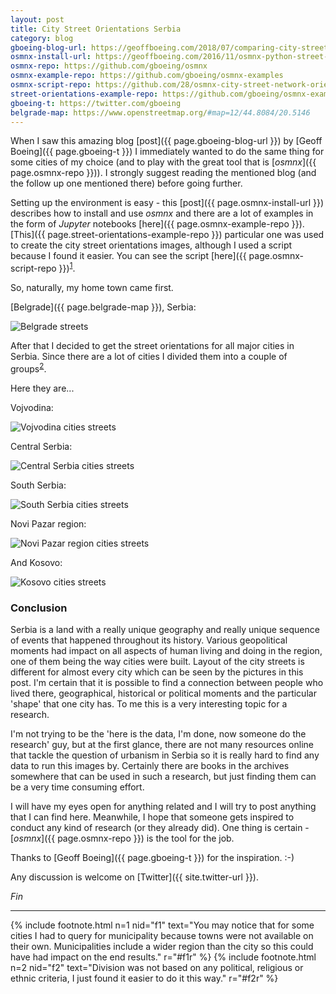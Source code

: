 ```yaml
---
layout: post
title: City Street Orientations Serbia
category: blog
gboeing-blog-url: https://geoffboeing.com/2018/07/comparing-city-street-orientations/
osmnx-install-url: https://geoffboeing.com/2016/11/osmnx-python-street-networks/
osmnx-repo: https://github.com/gboeing/osmnx
osmnx-example-repo: https://github.com/gboeing/osmnx-examples
osmnx-script-repo: https://github.com/28/osmnx-city-street-network-orientations
street-orientations-example-repo: https://github.com/gboeing/osmnx-examples/blob/master/notebooks/17-street-network-orientations.ipynb
gboeing-t: https://twitter.com/gboeing
belgrade-map: https://www.openstreetmap.org/#map=12/44.8084/20.5146
---
```


When I saw this amazing blog [post]({{ page.gboeing-blog-url }}) by [Geoff Boeing]({{ page.gboeing-t }})
I immediately wanted to do the same thing for some cities of my choice (and to
play with the great tool that is [*osmnx*]({{ page.osmnx-repo }})). I strongly
suggest reading the mentioned blog (and the follow up one mentioned there) before going
further.

Setting up the environment is easy - this [post]({{ page.osmnx-install-url }})
describes how to install and use *osmnx* and there are a lot of examples in the form of
*Jupyter* notebooks [here]({{ page.osmnx-example-repo }}). [This]({{ page.street-orientations-example-repo }})
particular one was used to create the city street orientations images, although I
used a script because I found it easier. You can see the script [here]({{ page.osmnx-script-repo }})<sup id="f1r">[1](#f1)</sup>.

So, naturally, my home town came first.

[Belgrade]({{ page.belgrade-map }}), Serbia:

![Belgrade streets](/public/img/street/belgrade.png "Belgrade streets")

After that I decided to get the street orientations for all major cities in Serbia.
Since there are a lot of cities I divided them into a couple of groups<sup id="f2r">[2](#f2)</sup>.

Here they are...

Vojvodina:

![Vojvodina cities streets](/public/img/street/vojvodina_s.png "Vojvodina cities streets")

Central Serbia:

![Central Serbia cities streets](/public/img/street/central_s.png "Central Serbia cities streets")

South Serbia:

![South Serbia cities streets](/public/img/street/south_s.png "South Serbia cities streets")

Novi Pazar region:

![Novi Pazar region cities streets](/public/img/street/np_s.png "Novi Pazar region cities streets")

And Kosovo:

![Kosovo cities streets](/public/img/street/kosovo_s.png "Kosovo cities streets")

### Conclusion ###

Serbia is a land with a really unique geography and really unique sequence of
events that happened throughout its history. Various geopolitical moments had
impact on all aspects of human living and doing in the region, one of them being
the way cities were built. Layout of the city streets is different for almost
every city which can be seen by the pictures in this post. I'm certain that
it is possible to find a connection between people who lived there, geographical,
historical or political moments and the particular 'shape' that one city has.
To me this is a very interesting topic for a research.

I'm not trying to be the 'here is the data, I'm done, now someone do the
research' guy, but at the first glance, there are not many resources online that
tackle the question of urbanism in Serbia so it is really hard to find any data
to run this images by. Certainly there are books in the archives somewhere that
can be used in such a research, but just finding them can be a very time consuming
effort.

I will have my eyes open for anything related and I will try to post anything
that I can find here. Meanwhile, I hope that someone gets inspired to conduct
any kind of research (or they already did). One thing is certain - [*osmnx*]({{ page.osmnx-repo }})
is the tool for the job.

Thanks to [Geoff Boeing]({{ page.gboeing-t }}) for the inspiration. :-)

Any discussion is welcome on [Twitter]({{ site.twitter-url }}).

*Fin*

---
{% include footnote.html n=1 nid="f1" text="You may notice that for some cities I had to
query for municipality because towns were not available on their own. Municipalities
include a wider region than the city so this could have had impact on the end results." r="#f1r" %}
{% include footnote.html n=2 nid="f2" text="Division was not based on any political,
religious or ethnic criteria, I just found it easier to do it this way." r="#f2r" %}
